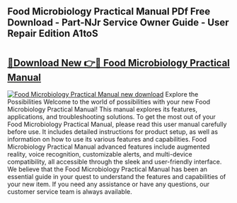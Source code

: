 ## Food Microbiology Practical Manual PDf Free Download - Part-NJr Service Owner Guide - User Repair Edition A1toS

# <h2><a href="http://cf25979.oget.top/?id=Food+Microbiology+Practical+Manual">🔗Download New 👉🔴 Food Microbiology Practical Manual</a></h2>

[![Food Microbiology Practical Manual new download](https://i.imgur.com/5g1atiW.png)](http://cf25979.oget.top/?id=Food+Microbiology+Practical+Manual)
Explore the Possibilities Welcome to the world of possibilities with your new Food Microbiology Practical Manual! This manual explores its features, applications, and troubleshooting solutions. To get the most out of your Food Microbiology Practical Manual, please read this user manual carefully before use. It includes detailed instructions for product setup, as well as information on how to use its various features and capabilities. Food Microbiology Practical Manual advanced features include augmented reality, voice recognition, customizable alerts, and multi-device compatibility, all accessible through the sleek and user-friendly interface. We believe that the Food Microbiology Practical Manual has been an essential guide in your quest to understand the features and capabilities of your new item. If you need any assistance or have any questions, our customer service team is always available.
